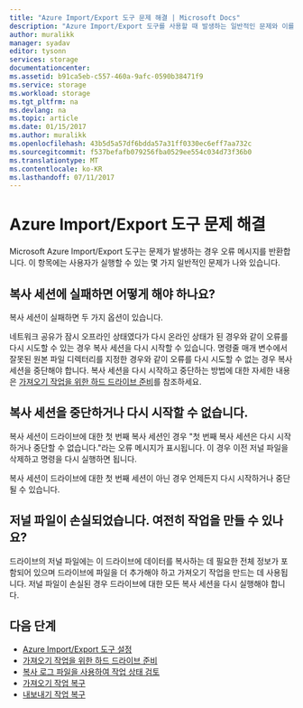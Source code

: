 ```yaml
---
title: "Azure Import/Export 도구 문제 해결 | Microsoft Docs"
description: "Azure Import/Export 도구를 사용할 때 발생하는 일반적인 문제와 이를 처리하는 방법을 알아봅니다."
author: muralikk
manager: syadav
editor: tysonn
services: storage
documentationcenter: 
ms.assetid: b91ca5eb-c557-460a-9afc-0590b38471f9
ms.service: storage
ms.workload: storage
ms.tgt_pltfrm: na
ms.devlang: na
ms.topic: article
ms.date: 01/15/2017
ms.author: muralikk
ms.openlocfilehash: 43b5d5a57df6bdda57a31ff0330ec6eff7aa732c
ms.sourcegitcommit: f537befafb079256fba0529ee554c034d73f36b0
ms.translationtype: MT
ms.contentlocale: ko-KR
ms.lasthandoff: 07/11/2017
---
```

# <a name="troubleshooting-the-azure-importexport-tool"></a>Azure Import/Export 도구 문제 해결
Microsoft Azure Import/Export 도구는 문제가 발생하는 경우 오류 메시지를 반환합니다. 이 항목에는 사용자가 실행할 수 있는 몇 가지 일반적인 문제가 나와 있습니다.  
  
## <a name="a-copy-session-fails-what-i-should-do"></a>복사 세션에 실패하면 어떻게 해야 하나요?  
 복사 세션이 실패하면 두 가지 옵션이 있습니다.  
  
 네트워크 공유가 잠시 오프라인 상태였다가 다시 온라인 상태가 된 경우와 같이 오류를 다시 시도할 수 있는 경우 복사 세션을 다시 시작할 수 있습니다. 명령줄 매개 변수에서 잘못된 원본 파일 디렉터리를 지정한 경우와 같이 오류를 다시 시도할 수 없는 경우 복사 세션을 중단해야 합니다. 복사 세션을 다시 시작하고 중단하는 방법에 대한 자세한 내용은 [가져오기 작업을 위한 하드 드라이브 준비](storage-import-export-tool-preparing-hard-drives-import-v1.md)를 참조하세요.  
  
## <a name="i-cant-resume-or-abort-a-copy-session"></a>복사 세션을 중단하거나 다시 시작할 수 없습니다.  
 복사 세션이 드라이브에 대한 첫 번째 복사 세션인 경우 "첫 번째 복사 세션은 다시 시작하거나 중단할 수 없습니다."라는 오류 메시지가 표시됩니다. 이 경우 이전 저널 파일을 삭제하고 명령을 다시 실행하면 됩니다.  
  
 복사 세션이 드라이브에 대한 첫 번째 세션이 아닌 경우 언제든지 다시 시작하거나 중단될 수 있습니다.  
  
## <a name="i-lost-the-journal-file-can-i-still-create-the-job"></a>저널 파일이 손실되었습니다. 여전히 작업을 만들 수 있나요?  
 드라이브의 저널 파일에는 이 드라이브에 데이터를 복사하는 데 필요한 전체 정보가 포함되어 있으며 드라이브에 파일을 더 추가해야 하고 가져오기 작업을 만드는 데 사용됩니다. 저널 파일이 손실된 경우 드라이브에 대한 모든 복사 세션을 다시 실행해야 합니다.  
  
## <a name="next-steps"></a>다음 단계
 
* [Azure Import/Export 도구 설정](storage-import-export-tool-setup-v1.md)   
* [가져오기 작업을 위한 하드 드라이브 준비](storage-import-export-tool-preparing-hard-drives-import-v1.md)   
* [복사 로그 파일을 사용하여 작업 상태 검토](storage-import-export-tool-reviewing-job-status-v1.md)   
* [가져오기 작업 복구](storage-import-export-tool-repairing-an-import-job-v1.md)   
* [내보내기 작업 복구](storage-import-export-tool-repairing-an-export-job-v1.md)
